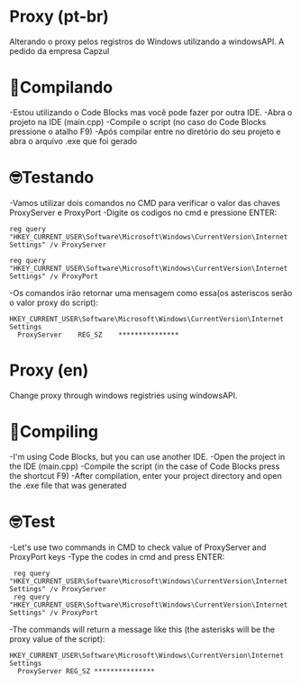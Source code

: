 # Proxy (pt-br)
  Alterando o proxy pelos registros do Windows utilizando a windowsAPI. A pedido da empresa Capzul

# 🔨Compilando
  -Estou utilizando o Code Blocks mas você pode fazer por outra IDE.
  -Abra o projeto na IDE (main.cpp)
  -Compile o script (no caso do Code Blocks pressione o atalho F9)
  -Após compilar entre no diretório do seu projeto e abra o arquivo .exe que foi gerado

# 🤓Testando
  -Vamos utilizar dois comandos no CMD para verificar o valor das chaves ProxyServer e ProxyPort
  -Digite os codigos no cmd e pressione ENTER:
  
    reg query "HKEY_CURRENT_USER\Software\Microsoft\Windows\CurrentVersion\Internet Settings" /v ProxyServer
    
    reg query "HKEY_CURRENT_USER\Software\Microsoft\Windows\CurrentVersion\Internet Settings" /v ProxyPort
    
  -Os comandos irão retornar uma mensagem como essa(os asteriscos serão o valor proxy do script): 
  
    HKEY_CURRENT_USER\Software\Microsoft\Windows\CurrentVersion\Internet Settings
      ProxyServer    REG_SZ    ***************
      
  # Proxy (en)
  Change proxy through windows registries using windowsAPI.

# 🔨Compiling
  -I'm using Code Blocks, but you can use another IDE.
  -Open the project in the IDE (main.cpp)
  -Compile the script (in the case of Code Blocks press the shortcut F9)
  -After compilation, enter your project directory and open the .exe file that was generated

# 🤓Test
  -Let's use two commands in CMD to check value of ProxyServer and ProxyPort keys
  -Type the codes in cmd and press ENTER:
  
     reg query "HKEY_CURRENT_USER\Software\Microsoft\Windows\CurrentVersion\Internet Settings" /v ProxyServer
     reg query "HKEY_CURRENT_USER\Software\Microsoft\Windows\CurrentVersion\Internet Settings" /v ProxyPort
    
  -The commands will return a message like this (the asterisks will be the proxy value of the script):
  
    HKEY_CURRENT_USER\Software\Microsoft\Windows\CurrentVersion\Internet Settings
      ProxyServer REG_SZ ***************
